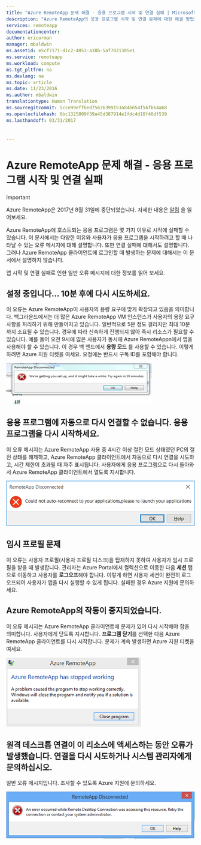 ```yaml
---
title: "Azure RemoteApp 문제 해결 - 응용 프로그램 시작 및 연결 실패 | Microsoft 문서"
description: "Azure RemoteApp의 응용 프로그램 시작 및 연결 문제에 대한 해결 방법을 알아봅니다."
services: remoteapp
documentationcenter: 
author: ericorman
manager: mbaldwin
ms.assetid: e5cf7171-d1c2-4053-a38b-5af7821305e1
ms.service: remoteapp
ms.workload: compute
ms.tgt_pltfrm: na
ms.devlang: na
ms.topic: article
ms.date: 11/23/2016
ms.author: mbaldwin
translationtype: Human Translation
ms.sourcegitcommit: 5cce99eff6ed75636399153a846654f56fb64a68
ms.openlocfilehash: 6bc1325809f39a45d387914e1fdc4d10f46df539
ms.lasthandoff: 03/31/2017


---
```

# <a name="troubleshoot-azure-remoteapp---application-launch-and-connection-failures"></a>Azure RemoteApp 문제 해결 - 응용 프로그램 시작 및 연결 실패
> [!IMPORTANT]
> Azure RemoteApp은 2017년 8월 31일에 중단되었습니다. 자세한 내용은 [알림](https://go.microsoft.com/fwlink/?linkid=821148) 을 읽어보세요.
> 
> 

Azure RemoteApp에 호스트되는 응용 프로그램은 몇 가지 이유로 시작에 실패할 수 있습니다. 이 문서에서는 다양한 이유와 사용자가 응용 프로그램을 시작하려고 할 때 나타날 수 있는 오류 메시지에 대해 설명합니다. 또한 연결 실패에 대해서도 설명합니다. 그러나 Azure RemoteApp 클라이언트에 로그인할 때 발생하는 문제에 대해서는 이 문서에서 설명하지 않습니다.  

앱 시작 및 연결 실패로 인한 일반 오류 메시지에 대한 정보를 읽어 보세요.

## <a name="were-getting-you-set-up-try-again-in-10-minutes"></a>설정 중입니다... 10분 후에 다시 시도하세요.
이 오류는 Azure RemoteApp이 사용자의 용량 요구에 맞게 확장되고 있음을 의미합니다. 백그라운드에서는 더 많은 Azure RemoteApp VM 인스턴스가 사용자의 용량 요구 사항을 처리하기 위해 만들어지고 있습니다. 일반적으로 5분 정도 걸리지만 최대 10분까지 소요될 수 있습니다. 경우에 따라 신속하게 진행되지 않아 즉시 리소스가 필요할 수 있습니다. 예를 들어 오전 9시에 많은 사용자가 동시에 Azure RemoteAppn에서 앱을 사용해야 할 수 있습니다. 이 경우 백 엔드에서 **용량 모드** 를 사용할 수 있습니다. 이렇게 하려면 Azure 지원 티켓을 여세요. 요청에는 반드시 구독 ID를 포함해야 합니다.  

![설정 중입니다.](./media/remoteapp-apptrouble/ra-apptrouble1.png)

## <a name="could-not-auto-reconnect-to-your-applications-please-re-launch-your-application"></a>응용 프로그램에 자동으로 다시 연결할 수 없습니다. 응용 프로그램을 다시 시작하세요.
이 오류 메시지는 Azure RemoteApp 사용 중 4시간 이상 절전 모드 상태였던 PC의 절전 상태를 해제하고, Azure RemoteApp 클라이언트에서 자동으로 다시 연결을 시도하고, 시간 제한이 초과될 때 자주 표시됩니다.  사용자에게 응용 프로그램으로 다시 돌아와서 Azure RemoteApp 클라이언트에서 열도록 지시합니다.

![응용 프로그램에 자동으로 다시 연결할 수 없습니다.](./media/remoteapp-apptrouble/ra-apptrouble2.png) 

## <a name="problems-with-the-temp-profile"></a>임시 프로필 문제
이 오류는 사용자 프로필(사용자 프로필 디스크)을 탑재하지 못하여 사용자가 임시 프로필을 받을 때 발생합니다.  관리자는 Azure Portal에서 컬렉션으로 이동한 다음 **세션** 탭으로 이동하고 사용자를 **로그오프**해야 합니다. 이렇게 하면 사용자 세션이 완전히 로그오프되어 사용자가 앱을 다시 실행할 수 있게 됩니다. 실패한 경우 Azure 지원에 문의하세요.

## <a name="azure-remoteapp-has-stopped-working"></a>Azure RemoteApp의 작동이 중지되었습니다.
이 오류 메시지는 Azure RemoteApp 클라이언트에 문제가 있어 다시 시작해야 함을 의미합니다. 사용자에게 닫도록 지시합니다. **프로그램 닫기**를 선택한 다음 Azure RemoteApp 클라이언트를 다시 시작합니다.  문제가 계속 발생하면 Azure 지원 티켓을 여세요.

![Azure RemoteApp의 작동이 중지되었습니다.](./media/remoteapp-apptrouble/ra-apptrouble3.png)  

## <a name="an-error-occurred-while-remote-desktop-connection-was-accessing-this-resource-retry-the-connection-or-contact-your-system-administrator"></a>원격 데스크톱 연결이 이 리소스에 액세스하는 동안 오류가 발생했습니다. 연결을 다시 시도하거나 시스템 관리자에게 문의하십시오.
일반 오류 메시지입니다. 조사할 수 있도록 Azure 지원에 문의하세요. 

![일반 Azure RemoteApp 메시지](./media/remoteapp-apptrouble/ra-apptrouble4.png) 


